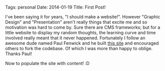Tags: personal
Date: 2014-01-19
Title: First Post!

I've been saying it for years, "I should make a website!". However "Graphic Design" and "Presentation" aren't really things that excite me and so motivation was hard to come by. <!--more-->Sure there are CMS frameworks; but for a little website to display my random thoughts, the learning curve and time involved really meant that it never happened. Fortunately I follow an awesome dude named Paul Fenwick and he built [this site](http://pjf.id.au/) and encouraged others to fork the codebase. Of which I was more than happy to oblige. Thanks Paul!

Now to populate the site with content! :D
